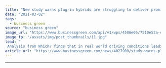 ```yaml
---
title: "New study warns plug-in hybrids are struggling to deliver promised emissions savings"
date: "2021-03-02"
tags: 
  - business green
source: "business green"
image_url: "https://www.businessgreen.com/api/v1/wps/4586e05/7510e52a-cb54-4dd1-8f7c-46f9710bb496/8/Electric-vehicle-charging-185x114.jpg"
image_fp: "/assets/img/post_thumbnails/11.jpg"
lead: "
 Analysis from Which? finds that in real world driving conditions leading plug-in hybrids burn through much more fuel than advertised ..."
article_url: "https://www.businessgreen.com/news/4027900/study-warns-plug-hybrids-struggling-deliver-promised-emissions-savings"
---
```


---
